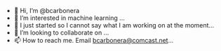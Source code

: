 - 👋 Hi, I’m @bcarbonera
- 👀 I’m interested in machine learning ...
- 🌱 I just started so I cannot say what I am working on at the moment...
- 💞️ I’m looking to collaborate on ...
- 📫 How to reach me. Email bcarbonera@comcast.net...

<!---
bcarbonera/bcarbonera is a ✨ special ✨ repository because its `README.md` (this file) appears on your GitHub profile.
You can click the Preview link to take a look at your changes.
--->
